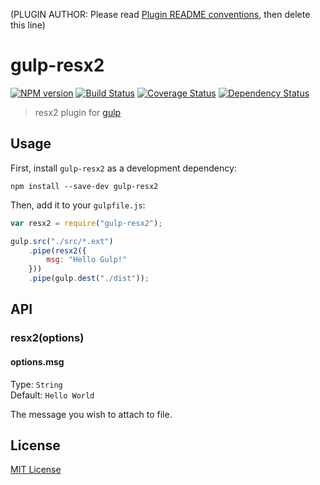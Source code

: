 (PLUGIN AUTHOR: Please read [Plugin README conventions](https://github.com/wearefractal/gulp/wiki/Plugin-README-Conventions), then delete this line)

# gulp-resx2
[![NPM version][npm-image]][npm-url] [![Build Status][travis-image]][travis-url]  [![Coverage Status][coveralls-image]][coveralls-url] [![Dependency Status][depstat-image]][depstat-url]

> resx2 plugin for [gulp](https://github.com/wearefractal/gulp)

## Usage

First, install `gulp-resx2` as a development dependency:

```shell
npm install --save-dev gulp-resx2
```

Then, add it to your `gulpfile.js`:

```javascript
var resx2 = require("gulp-resx2");

gulp.src("./src/*.ext")
	.pipe(resx2({
		msg: "Hello Gulp!"
	}))
	.pipe(gulp.dest("./dist"));
```

## API

### resx2(options)

#### options.msg
Type: `String`  
Default: `Hello World`

The message you wish to attach to file.


## License

[MIT License](http://en.wikipedia.org/wiki/MIT_License)

[npm-url]: https://npmjs.org/package/gulp-resx2
[npm-image]: https://badge.fury.io/js/gulp-resx2.png

[travis-url]: http://travis-ci.org/PaGury/gulp-resx2
[travis-image]: https://secure.travis-ci.org/PaGury/gulp-resx2.png?branch=master

[coveralls-url]: https://coveralls.io/r/PaGury/gulp-resx2
[coveralls-image]: https://coveralls.io/repos/PaGury/gulp-resx2/badge.png

[depstat-url]: https://david-dm.org/PaGury/gulp-resx2
[depstat-image]: https://david-dm.org/PaGury/gulp-resx2.png
